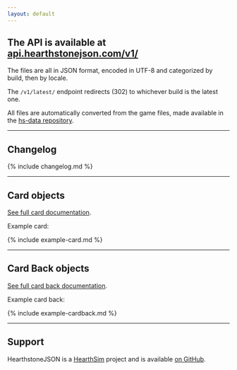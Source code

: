```yaml
---
layout: default
---
```


The API is available at [api.hearthstonejson.com/v1/](https://api.hearthstonejson.com/v1/)
-------

The files are all in JSON format, encoded in UTF-8 and categorized by build,
then by locale.

The `/v1/latest/` endpoint redirects (302) to whichever build is the latest one.

All files are automatically converted from the game files, made available in the
[hs-data repository](https://github.com/HearthSim/hs-data/).

----

## Changelog

{% include changelog.md %}

----

## Card objects

[See full card documentation](docs/cards.html).

Example card:

{% include example-card.md %}

----

## Card Back objects

[See full card back documentation](docs/cardbacks.html).

Example card back:

{% include example-cardback.md %}

----

## Support

HearthstoneJSON is a [HearthSim](https://hearthsim.info/) project and is
available [on GitHub](https://github.com/HearthSim/HearthstoneJSON/).
